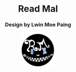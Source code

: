 <div>
    <h1 align="center"> Read Mal</h1>
    <h3 align="center"> Design by Lwin Moe Paing</h3>
</div>

<p align="center">
    <img src="https://raw.githubusercontent.com/WuWooLay/design_readmal/master/images/ReadMal_Logo.gif">
</p>